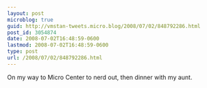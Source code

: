 ```yaml
---
layout: post
microblog: true
guid: http://vmstan-tweets.micro.blog/2008/07/02/848792286.html
post_id: 3054874
date: 2008-07-02T16:48:59-0600
lastmod: 2008-07-02T16:48:59-0600
type: post
url: /2008/07/02/848792286.html
---
```

On my way to Micro Center to nerd out, then dinner with my aunt.
